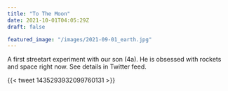 ```yaml
---
title: "To The Moon"
date: 2021-10-01T04:05:29Z
draft: false

featured_image: "/images/2021-09-01_earth.jpg"
---
```


A first streetart experiment with our son (4a). He is obsessed with rockets and space right now. 
See details in Twitter feed.

{{< tweet 1435293932099760131 >}} 
